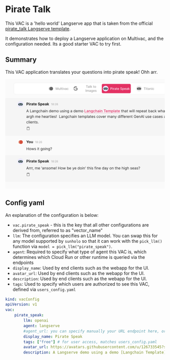 # Pirate Talk

This VAC is a 'hello world' Langserve app that is taken from the official [pirate_talk Langserve template](https://templates.langchain.com/?integration_name=pirate-speak). 

It demonstrates how to deploy a Langserve application on Multivac, and the configuration needed.  Its a good starter VAC to try first.

## Summary

This VAC application translates your questions into pirate speak! Ohh arr.

![](vac-pirate-speak.png)

## Config yaml

An explanation of the configuration is below:

* `vac.pirate_speak` - this is the key that all other configurations are derived from, referred to as "vector_name"
* `llm`: The configuration specifies an LLM model.  You can swap this for any model supported by `sunholo` so that it can work with the `pick_llm()` function via `model = pick_llm("pirate_speak")`.
* `agent`: Required to specify what type of agent this VAC is, which determines which Cloud Run or other runtime is queried via the endpoints
* `display_name`: Used by end clients such as the webapp for the UI.
* `avatar_url`: Used by end clients such as the webapp for the UI.
* `description`: Used by end clients such as the webapp for the UI.
* `tags`: Used to specify which users are authorized to see this VAC, defined via `users_config.yaml`

```yaml
kind: vacConfig
apiVersion: v1
vac:
    pirate_speak:
        llm: openai
        agent: langserve
        #agent_url: you can specify manually your URL endpoint here, or on Multivac it will be populated automatically
        display_name: Pirate Speak
        tags: ["free"] # for user access, matches users_config.yaml
        avatar_url: https://avatars.githubusercontent.com/u/126733545?s=48&v=4
        description: A Langserve demo using a demo [Langchain Template](https://templates.langchain.com/) that will repeat back what you say but in a pirate accent.  Ooh argh me hearties!  Langchain templates cover many different GenAI use cases and all can be streamed to Multivac clients.
```

